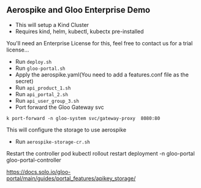 ## Aerospike and Gloo Enterprise Demo

- This will setup a Kind Cluster
- Requires kind, helm, kubectl, kubectx pre-installed

You'll need an Enterprise License for this, feel free to contact us for a trial license...

- Run `deploy.sh`
- Run `gloo-portal.sh`
- Apply the aerospike.yaml(You need to add a features.conf file as the secret)
- Run `api_product_1.sh`
- Run `api_portal_2.sh`
- Run `api_user_group_3.sh`
- Port forward the Gloo Gateway svc
```
k port-forward -n gloo-system svc/gateway-proxy  8080:80
```
This will configure the storage to use aerospike
- Run `aerospike-storage-cr.sh`

Restart the controller pod
kubectl rollout restart deployment -n gloo-portal gloo-portal-controller

https://docs.solo.io/gloo-portal/main/guides/portal_features/apikey_storage/
